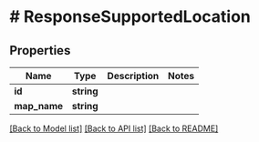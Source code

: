 # # ResponseSupportedLocation

## Properties

Name | Type | Description | Notes
------------ | ------------- | ------------- | -------------
**id** | **string** |  | 
**map_name** | **string** |  | 

[[Back to Model list]](../../README.md#documentation-for-models) [[Back to API list]](../../README.md#documentation-for-api-endpoints) [[Back to README]](../../README.md)


